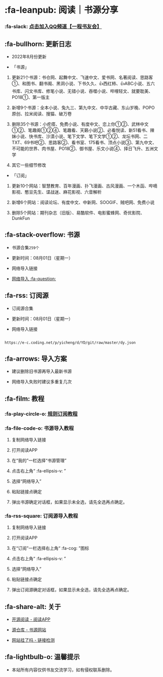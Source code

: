 #  :fa-leanpub: 阅读｜书源分享

###  :fa-slack: [点击加入QQ频道【一程书友会】](https://qun.qq.com/qqweb/qunpro/share?_wv=3&_wwv=128&appChannel=share&inviteCode=1W5a7r2&businessType=9&from=246610&biz=ka)

##  :fa-bullhorn: 更新日志

- 2022年8月份更新

- 「书源」

1. 更新21个书源：书仓网、起舞中文、飞速中文、爱书网、名著阅读、思路客①、和图书、翻书阁、黑洞小说、下书久久、👍西红柿、👍ABC小说、五六书库、闪文书库、修笔小说、无错小说、吞噬小说、哔哩轻文、就要耽美、PO18①、第一版主

2. 新增9个书源：全本小说、兔九三、第九中文、中华古藏、东山岁晚、POPO原创、拉米阅读、搜猫、破万卷

3. 删除35个书源：小疙瘩、免费小说、有度中文、恋上你①②、武林中文①②、笔趣阁①②④、笔趣看、天籁小说②、必看悦读、新51看书、辣妹小说、快书库、沙漠小说、笔下文学、笔下文学①②、龙坛书网、二TXT、69书吧②、思路客②、看书室、175看书、顶点小说③、第九中文、不可能的世界、肉书屋、PO18②、御书屋、乐文小说④、择日飞升、五洲文学

4. 其它一些细节修改

- 「订阅」

1. 更新10个网站：智慧教育、百年漫画、扑飞漫画、古风漫画、一个木函、哔嘀影视、憨豆先生、谍战迷、麻花影视、六音解析

2. 新增6个网站：阅读论坛、有度中文、中新网、SOOGIF、贼吧网、免费小说

3. 删除5个网站：期刊杂志（旧版）、易酷软件、电影蜜蜂网、奇优影院、DunkFun

##  :fa-stack-overflow: 书源

- 书源合集`259个`

- 更新时间：08月01日（星期一）

- 网络导入链接

- [网络导入 :fa-question: ](https://gitee.com/i-c/yd/issues/I57ID3)

##  :fa-rss: 订阅源

- 订阅源合集

- 更新时间：08月01日（星期一）

- 网络导入链接

```

https://e-c.coding.net/p/yicheng/d/YD/git/raw/master/dy.json

```

##  :fa-arrows: 导入方案

- 建议删除旧书源再导入最新书源

- 网络导入失败时建议多重复几次

##  :fa-film: 教程

###  :fa-play-circle-o: [规则订阅教程](https://b23.tv/PQosCT0)

###  :fa-file-code-o: 书源导入教程

1. 复制网络导入链接

2. 打开阅读APP

3. 在“我的”一栏选择“书源管理”

4. 点击右上角“ :fa-ellipsis-v: ”

5. 选择“网络导入”

6. 粘贴链接点确定

7. 弹出书源确定对话框，如果显示未全选，请先全选再点确定。

###  :fa-rss-square: 订阅源导入教程

1. 复制网络导入链接

2. 打开阅读APP

3. 在“订阅”一栏选择右上角“ :fa-cog: ”图标

4. 点击右上角“ :fa-ellipsis-v: ”

5. 选择“网络导入”

6. 粘贴链接点确定

7. 弹出订阅源确定对话框，如果显示未全选，请先全选再点确定。

##  :fa-share-alt: 关于

- [开源阅读 - 阅读APP](https://www.coolapk.com/apk/io.legado.app.release)

- [源仓库 - 书源网站](http://www.yckceo.com/)

- [网站挂了吗 - 链接检测](https://gualemang.com/)

##  :fa-lightbulb-o: 温馨提示

- 本站所有内容仅供书友交流学习，如有侵权联系删除。